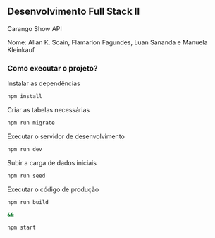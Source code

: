 ## Desenvolvimento Full Stack II

Carango Show API

Nome: Allan K. Scain, Flamarion Fagundes,
Luan Sananda e Manuela Kleinkauf

### Como executar o projeto?

Instalar as dependências

```bash
npm install
```

Criar as tabelas necessárias

```bash
npm run migrate
```

Executar o servidor de desenvolvimento

```bash
npm run dev
```

Subir a carga de dados iniciais

```bash
npm run seed
```

Executar o código de produção

```bash
npm run build

&&

npm start
```

